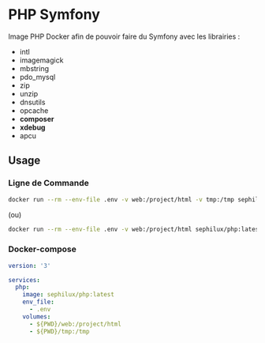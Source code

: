 # PHP Symfony

Image PHP Docker afin de pouvoir faire du Symfony avec les librairies :
- intl
- imagemagick
- mbstring
- pdo_mysql
- zip
- unzip
- dnsutils
- opcache
- **composer**
- **xdebug**
- apcu

## Usage

### Ligne de Commande

```bash
docker run --rm --env-file .env -v web:/project/html -v tmp:/tmp sephilux/php:latest
```

(ou)

```bash
docker run --rm --env-file .env -v web:/project/html sephilux/php:latest [PARAM_COMMAND_PHP]
```

### Docker-compose

```docker-compose.yml
version: '3'

services:
  php:
    image: sephilux/php:latest
    env_file:
      - .env
    volumes:
      - ${PWD}/web:/project/html
      - ${PWD}/tmp:/tmp
```
